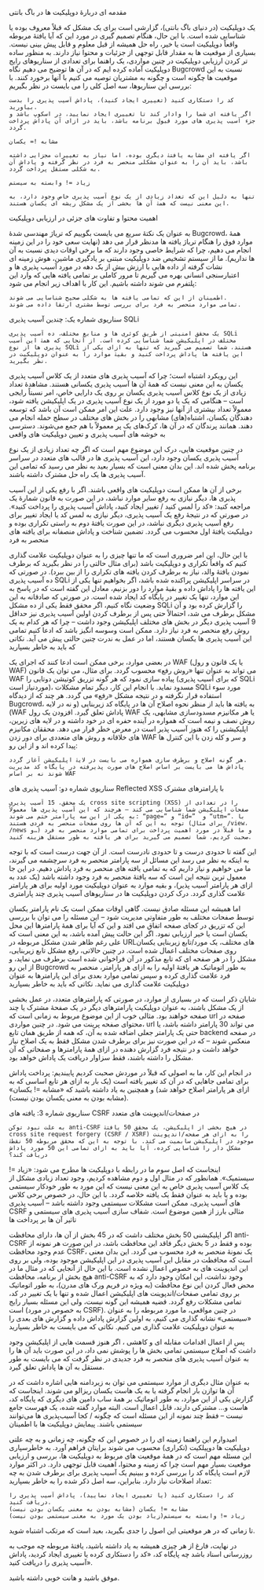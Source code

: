 
مقدمه ای دربارۀ دوپلیکیت ها در باگ بانتی

یک دوپلیکیت (در دنیای باگ بانتی)، گزارشی است برای یک مشکل که قبلاً معروف بوده یا شناسایی شده است. با این حال، هنگام تصمیم گیری در مورد این که آیا یافتۀ مربوطه واقعاً دوپلیکیت است یا خیر، راه حل همیشه از قبل معلوم و قابل پیش بینی نیست. بسیاری از موقعیت ها به مقدار قابل توجهی از جزئیات و محتوا نیاز دارند. به منظور ساده تر کردن ارزیابی دوپلیکیت در چنین مواردی، یک راهنما برای تعدادی از سناریوهای رایج دوپلیکیت آماده کرده ایم که در آن ها توضیح می دهیم نگاه Bugcrowd نسبت به این موقعیت ها چگونه است و چگونه به مشتریان توصیه می کنیم با آنها برخورد کنند. با بررسی این سناریوها، سه اصل کلی را می بایست در نظر بگیریم:

    کد را دستکاری کنید (تغییری ایجاد کنید)، پاداش آسیب پذیری را بدست بیاورید.
    اگر یافته ای شما را وادار کند تا تغییری ایجاد نمایید، در اسکوپ باشد و جزء آسیب پذیری های مورد قبول برنامه باشد، باید در ازای آن پاداش پرداخت گردد.

    مشابه != یکسان 

    اگر یافته ای مشابه یافتۀ دیگری بوده، اما نیاز به تغییرات مجزایی داشته باشد، باید آن را به عنوان مشکلی منحصر به فرد در نظر گرفته و پاداش آن به شکلی مستقل پرداخت گردد.

    زیاد =! وابسته به سیستم

    تنها به دلیل این که تعداد زیادی از یک نوع آسیب پذیری خاص وجود دارد، به این معنی نیست که همۀ آن ها بخشی از یک مشکل ریشه ای یکسان هستند.

اهمیت محتوا و تفاوت های جزئی در ارزیابی دوپلیکیت

به عنوان یک نکتۀ سریع می بایست بگوییم که تریاژ مهندسی شدۀ Bugcrowd، همۀ موارد فوق را هنگام تریاژ یافته ها مدنظر قرار می دهد (نهایت سعی خود را در این زمینه انجام می دهیم، چرا که شرایط خاصی وجود دارند که ما برخی اوقات دیدی نسبت به آن ها نداریم). ما از سیستم تشخیص ضد دوپلیکیت مبتنی بر یادگیری ماشین، هوش زمینه ای نشات گرفته از داده هایی با ارزش بیش از یک دهه در مورد آسیب پذیری ها و اعتبارسنجی انسانی بهره می گیریم تا مرور کاملی بر تمامی یافته هایی که وارد این پلتفرم می شوند داشته باشیم. این کار با اهداف زیر انجام می شود:

    اطمینان از این که تمامی یافته ها به شکلی صحیح شناسایی می شوند.
    تمامی موارد منحصر به فرد برای بررسی توسط مشتری ارتقا داده می شوند.

سناریوی شماره یک: چندین آسیب پذیری SQLi

    یک محقق امنیتی از طریق کوئری ها و منابع مختلف، ده آسیب پذیری SQLi مختلف در اپلیکیشن شما شناسایی کرده است. از آنجایی که همۀ این آسیب پذیری ها از نوع SQLi هستند، شما تصمیم می گیرید که تنها به ازای یکی از این یافته ها پاداش پرداخت کنید و بقیۀ موارد را به عنوان دوپلیکیت در نظر بگیرید.

این رویکرد اشتباه است؛ چرا که آسیب پذیری های متعدد از یک کلاس آسیب پذیری یکسان به این معنی نیست که همۀ آن ها آسیب پذیری یکسانی هستند. مشاهدۀ تعداد زیادی از یک نوع کلاس آسیب پذیری یکسان بر روی یک دارایی خاص، امر نسبتاً رایجی است – هنگامی که یک یا دو مورد از یک نوع آسیب پذیری در یک اپلیکیشن یافته شود، معمولاً تعداد بیشتری از آنها نیز وجود دارد. علت این امر ممکن است آن باشد که توسعه دهندگان یکسان، اشتباه(های) مشابهی را در بخش های مختلف در سطح حمله انجام می دهند. همانند پرندگان که در آن ها، کرک‌های یک پر معمولاً با هم جمع می‌شوند.
دسترسی به خوشه های آسیب پذیری و تعیین دوپلیکیت های واقعی

در چنین موقعیت هایی، درک این موضوع مهم است که اگر چه تعداد زیادی از یک نوع آسیب پذیری یکسان وجود دارد، این آسیب پذیری ها در قالب های متعدد در سراسر برنامه پخش شده اند. این بدان معنی است که بسیار بعید به نظر می رسید که تمامی این آسیب پذیری ها یک راه حل مشترک داشته باشند.

برخی از آن ها ممکن است دوپلیکیت های واقعی باشند. اگر با رفع یکی از این آسیب پذیری ها، دیگر نیازی به رفع سایر موارد نباشد، در این صورت به قانون شمارۀ یک مراجعه کنید: «کد را لمس کنید / تغییر ایجاد کنید، پاداش آسیب پذیری را پرداخت کنید». در صورتی که در نتیجۀ رفع یک آسیب پذیری، دیگر نیازی به لمس کد یا ایجاد تغییر برای رفع آسیب پذیری دیگری نباشد، در این صورت یافتۀ دوم به راستی تکراری بوده و دوپلیکیت یافتۀ اول محسوب می گردد.
تضمین شناخت و پاداش منصفانه برای یافته های منحصر به فرد

با این حال، این امر ضروری است که ما تنها چیزی را به عنوان دوپلیکیت علامت گذاری کنیم که واقعاً تکراری و دوپلیکیت باشد (برای مثال حالتی را در نظر بگیرید که برطرف نمودن یافتۀ والد، نیاز به برطرف کردن یافته های تکراری را از بین ببرد). در صورتی که ده آسیب پذیری SQLi در سراسر اپلیکیشن پراکنده شده باشد، اگر بخواهیم تنها یکی از این یافته ها را پاداش داده و بقیۀ موارد را دور بزنیم، معادل این گفته است که در پاسخ به این موارد، تنها یک تغییر در پایگاه کد ایجاد شده است. در صورتی که صادقانه به این وضعیت نگاه کنیم، اگر محقق فقط یکی از ده مشکل SQLi را گزارش کرده بود و آن مشکل برطرف می شد، احتمالاً حتی پس از برطرف کردن اولین آسیب پذیری نیز حداقل 9 آسیب پذیری دیگر در بخش های مختلف اپلیکیشن وجود داشت – چرا که هر کدام به یک روش رفع منحصر به فرد نیاز دارد. ممکن است وسوسه انگیز باشد که ادعا کنیم تمامی این آسیب پذیری ها یکسان هستند، اما در عمل به ندرت چنین حالتی پیش می آید.
نکاتی که باید به خاطر بسپارید

در بعضی موارد، برخی ممکن است ادعا کنند که اجرای یک WAF (یا یک قانون و رول WAF) می تواند به عنوان تنها «روش رفع» محسوب گردد. برای مثال، می توان یک قانون WAF پیاده سازی نمود که هر گونه تزریق کوتیشن دوتایی را (که برای آسیب پذیری SQLi موردنیاز است)، مسدود نماید. با انجام این کار، دیگر تمام مشکلات SQLi مورد سوء استفاده قرار نگرفته و در نتیجه مشکل «رفع» می گردد. هر چند که از دیدگاه Bugcrowd، به یافته ها باید از منظر نحوه اصلاح آن ها در پایگاه کد زیربنایی (و نه در لایه (WAF پاداش تعلق گیرد. افزودن یک رول WAF یا هر مکانیزم مسدودسازی مشابهی، یک روش نصف و نیمه است که همواره در آینده حفره ای در خود داشته و در لایه های زیرین، اپلیکیشنی را که هنوز آسیب پذیر است در معرض خطر قرار می دهد. محققان مکانیزم های خلاقانه و روش های متعددی برای دور زدن WAF و سر و کله زدن با این کنترل ها پیدا کرده اند و از این رو:

    هر گونه اصلاح و برطرف سازی همواره می بایست در لایۀ اپلیکیشن آغاز گردد.
    پاداش ها می بایست بر اساس اصلاح های صورت پذیرفته در پایگاه کد مدیریت شوند نه بر اساس WAF

 
سناریوی شماره دو: آسیب پذیری های Reflected XSS با پارامترهای مشترک

    یک محقق، 15 آسیب پذیری cross site scripting (XSS) را در تعدادی از صفحات اپلیکیشن شما شناسایی می کند – هرچند که این آسیب پذیری ها معمولاً به یکی از این سه پارامتر ختم می شوند: “page=” و “id=”  و “utm=”. با توجه به این که آن ها روی صفحات منحصر به فردی هستند (برای مثال /view، /news و…) و ما قبلاً در مورد اهمیت پرداخت برای تمامی موارد منحصر به فرد صحبت کردیم، شما تصمیم می گیرید برای هر یافته به طور مستقل هزینه کنید.

این گفته تا حدودی درست و تا حدودی نادرست است. از آن جهت درست است که با توجه به اینکه به نظر می رسد این مسائل از سه پارامتر منحصر به فرد سرچشمه می گیرند، ما می خواهیم و نیاز داریم که به تمامی یافته های منحصر به فرد پاداش دهیم. در این جا معمول ترین نتیجه این است که سه یافتۀ منحصر به فرد وجود داشته باشد (یک عدد به ازای هر پارامتر آسیب پذیر)، و بقیه موارد به عنوان دوپلیکیت مورد اولیه برای هر پارامتر علامت گذاری گردد.
درک کردن دوپلیکیت ها در سناریوهای آسیب پذیری چند پارامتری

اما همیشه این مسئله صادق نیست. گاهی اوقات ممکن است یک نام پارامتر یکسان توسط صفحات مختلف به طور متفاوتی مدیریت شود – این مسئله را می توان با بررسی این که تزریق در کجای صفحه اتفاق می افتد و این که آیا برای همۀ پارامترها این محل یکسان است یا خیر ارزیابی نمود. اگر این حالت پیش آمده باشد، به این معنی است که علی رغم ظاهر شدن مشکل مربوطه در URLهای مختلف، یک مورد/تابع زیربنایی یکسان روی صفحات مختلف اعمال شده است. در چنین حالاتی، رفع مشکل تابع زیربنایی، مشکل را در هر صفحه ای که تابع مذکور در آن فراخوانی شده است برطرف می نماید، و از این رو Bugcrowd به طور اتوماتیک هر یافتۀ اولیه را به ازای هر پارامتر، منحصر به فرد علامت گذاری کرده و سپس تمامی موارد بعدی برای این پارامترها به عنوان دوپلیکیت علامت گذاری می نماید.
نکاتی که باید به خاطر بسپارید

شایان ذکر است که در بسیاری از موارد، در صورتی که پارامترهای متعدد، در عمل بخشی از یک مشکل باشند، به عنوان دوپلیکیت پارامترهای دیگر در یک صفحۀ مشترک یا چند صفحه خواهند بود. مثالی خوب از این موضوع مربوط به زمانی است که url صفحه در محتوای صفحه پرینت می شود. در چنین مواردی، url می تواند 30 پارامتر داشته باشد، یا حتی یک پارامتر جعلی اضافه شده به آن، که همه از طریق همان تابع backend در صفحه منعکس شوند – که در این صورت نیز برای برطرف شدن مشکل فقط به یک اصلاح نیاز خواهد داشت و در نتیجه فرد گزارش دهنده در ازای همۀ پارامترها و صفحاتی که آن مشکل را داشته باشند، فقط سزاوار دریافت یک پاداش خواهد بود.

در انجام این کار، ما به اصولی که قبلاً در موردش صحبت کردیم پایبندیم: پرداخت پاداش برای تمامی جاهایی که در آن کد تغییر یافته است (یک بار به ازای هر تابع اساسی که به ازای هر پارامتر اصلاح خواهد شد) و همچنین به یاد داشته باشید که «مشابه =! یکسان» (مشابه بودن به معنی یکسان بودن نیست).

 
سناریوی شماره 3: یافته های CSRF در صفحات/اندپوینت های متعدد

    به علت نبود توکن anti-CSRF در هیچ بخشی از اپلیکیشن، یک محقق 50 یافتۀ cross site request forgery (CSRF / XSRF) را به ازای هر صفحه/اندپوینت موجود در اپلیکیشن سابمیت می کند. با توجه به این که محقق مربوطه 50 نقطۀ مشکل دار را شناسایی کرده، آیا باید به ازای تمامی این 50 مورد پاداش دریافت کند؟

اینجاست که اصل سوم ما در رابطه با دوپلیکیت ها مطرح می شود: «زیاد =! سیستمیک». همانطور که در مثال اول و دوم مشاهده کردیم، وجود تعداد زیادی مشکل از یک کلاس آسیب پذیری خاص به این معنی نیست که این مورد به طور خودکار سیستمی بوده و یا باید به عنوان فقط یک یافته خلاصه گردد. با این حال، در خصوص برخی کلاس های آسیب پذیری، ممکن است مشکلات سیستمی وجود داشته باشد – آسیب پذیری CSRF مثالی بارز از همین موضوع است.
شفاف سازی آسیب پذیری های سیستمی و تاثیر آن ها بر پرداخت ها

اگر اپلیکیشنی 50 بخش مختلف داشت که در 45 بخش از آن ها، دارای محافظت anti-CSRF بوده و فقط در 5 بخش دیگر فاقد این محافظت باشد، در این صورت هر نمونه از عدم وجود محافظت CSRF، یک نمونۀ منحصر به فرد محسوب می گردد. این بدان معنی است که محافظت در مقابل این آسیب پذیری در این اپلیکیشن موجود بوده، ولی بر روی این اندپوینت های به خصوص اعمال نشده است. با این حال از آنجایی که در مثال ما در هیچ بخش از برنامه، محافظت anti-CSRF وجود نداشت، این امکان وجود دارد که به محض فعال کردن این نوع محافظت (به ویژه در فریم ورک های مدرن)، به طور اتوماتیک بر روی تمامی صفحات/اندپوینت های اپلیکیشن اعمال شده و تنها با یک تغییر در کد، تمامی مشکلات رفع گردد. قضیه همیشه این گونه نیست، ولی این مسئله بسیار رایج است (به خصوص در مورد CSRF). در چنین مواقعی، ما مورد مربوطه را به عنوان «سیستمی» نشانه گذاری می کنیم، به اولین گزارش پاداش داده و گزارش های بعدی را به عنوان دوپلیکیت علامت گذاری می کنیم.
نکاتی که می بایست به خاطر بسپارید

پس از اعمال اقدامات مقابله ای و کاهشی ، اگر هنوز قسمت هایی از اپلیکیشن وجود داشت که اصلاح سیستمی تمامی بخش ها را پوشش نمی داد، در این صورت باید آن ها را به عنوان آسیب پذیری های منحصر به فرد جدیدی در نظر گرفت که می بایست به طور مستقل به آن ها پاداش تعلق گیرد.

به عنوان مثال دیگری از موارد سیستمی می توان به زیردامنه هایی اشاره داشت که در آن ها توازن بار انجام گرفته یا به یک هاست یکسان ریزالو می شوند. اینجاست که گزارش یکی از این موارد، به طور اتوماتیک بر همۀ ساب دامین های دیگری که پایگاه کد، هاست و… مشترکی دارند، قابل اعمال است. البته موارد گفته شده، یک فهرست جامع نیست – فقط چند نمونه از این مسئله است که چگونه / کجا آسیب‌پذیری ها می‌توانند سیستمی باشند.
پیمایش دوپلیکیت ها با اطمینان

امیدوارم این راهنما زمینه ای را در خصوص این که چگونه، چه زمانی و به چه علتی دوپلیکیت ها دوپیلکیت (تکراری) محسوب می شوند برایتان فراهم آورد. به خاطرسپاری این مسئله مهم است که در همۀ موقعیت های مربوط به دوپلیکیت ها، بررسی و ارزیابی موقعیت بسیار مهم است چرا که زمینه و محتوا، اهمیت قابل توجهی دارد. در اکثر موارد لازم است پایگاه کد را بررسی کرده و ببینیم یک آسیب پذیری برای برطرف شدن به چه تعداد اصلاحات نیاز دارد. بنابراین، سه اصل ذکر شده را به خاطر بسپارید:

    کد را دستکاری کنید (یا تغییری ایجاد نمایید)، پاداش آسیب پذیری را دریافت کنید.
    مشابه =! یکسان (مشابه بودن به معنی یکسان بودن نیست)
    زیاد =! وابسته به سیستم(زیاد بودن یک مورد به معنی سیستمی بودن نیست)

تا زمانی که در هر موقعیتی این اصول را جدی بگیرید، بعید است که مرتکب اشتباه شوید.

در نهایت، فارغ از هر چیزی همیشه به یاد داشته باشید، یافتۀ مربوطه چه موجب به روزرسانی اسناد باشد چه پایگاه کد، «کد را دستکاری کرده یا تغییری ایجاد کردید، پاداش آسیب پذیری را دریافت کنید».

موفق باشید و هانت خوبی داشته باشید.
